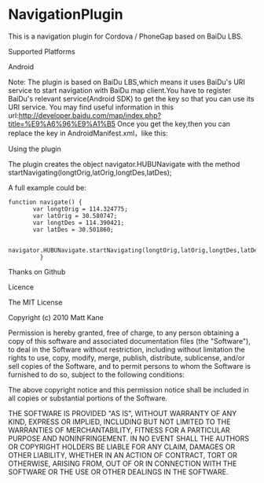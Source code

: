 # NavigationPlugin
This is a navigation plugin for Cordova / PhoneGap based on BaiDu LBS.

Supported Platforms

Android


Note: The plugin is based on BaiDu LBS,which means it uses BaiDu's URI service to start navigation with BaiDu map client.You have to register BaiDu's relevant service(Android SDK) to get the key so that you can use its URI service.
You may find useful information in this url:http://developer.baidu.com/map/index.php?title=%E9%A6%96%E9%A1%B5
  Once you get the key,then you can replace the key in AndroidManifest.xml，like this:
    <meta-data android:name="com.baidu.lbsapi.API_KEY"
		    android:value="your key" />

Using the plugin

The plugin creates the object navigator.HUBUNavigate with the method startNavigating(longtOrig,latOrig,longtDes,latDes);

A full example could be:


    function navigate() {  
           var longtOrig = 114.324775;
           var latOrig = 30.580747;
           var longtDes = 114.390421;
           var latDes = 30.501860;
           
           navigator.HUBUNavigate.startNavigating(longtOrig,latOrig,longtDes,latDes);
             }    

Thanks on Github

Licence

The MIT License

Copyright (c) 2010 Matt Kane

Permission is hereby granted, free of charge, to any person obtaining a copy of this software and associated documentation files (the "Software"), to deal in the Software without restriction, including without limitation the rights to use, copy, modify, merge, publish, distribute, sublicense, and/or sell copies of the Software, and to permit persons to whom the Software is furnished to do so, subject to the following conditions:

The above copyright notice and this permission notice shall be included in all copies or substantial portions of the Software.

THE SOFTWARE IS PROVIDED "AS IS", WITHOUT WARRANTY OF ANY KIND, EXPRESS OR IMPLIED, INCLUDING BUT NOT LIMITED TO THE WARRANTIES OF MERCHANTABILITY, FITNESS FOR A PARTICULAR PURPOSE AND NONINFRINGEMENT. IN NO EVENT SHALL THE AUTHORS OR COPYRIGHT HOLDERS BE LIABLE FOR ANY CLAIM, DAMAGES OR OTHER LIABILITY, WHETHER IN AN ACTION OF CONTRACT, TORT OR OTHERWISE, ARISING FROM, OUT OF OR IN CONNECTION WITH THE SOFTWARE OR THE USE OR OTHER DEALINGS IN THE SOFTWARE.
